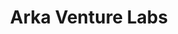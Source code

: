 ---
layout: firm_page
title: "Arka Venture Labs"
id: "arka.vc"
permalink: "/arkaventurelabsarka.vc/"
website: "https://arka.vc"
offices: "Mumbai (India), Menlo Park (United States)"
investment_stages: "Pre-seed, Seed"
portfolio_companies: "Enkrypt AI, RagaAI, Fractl, ZapScale, Blockfenders, Glance, Carboledger, Enact, Airavana, Pipeshift"
portfolio_link: "https://arka.vc/portfolio"
investment_markets: "B2B Tech, AI"
founded_year: "2018"
description: "Arka Venture Labs is an early-stage cross-border fund enabling B2B entrepreneurs building from India to scale globally. They provide startups with capital, mentorship, and access to Silicon Valley & Indian startup ecosystems. Their focus is on AI-first companies and B2B tech startups building for global enterprise markets."
linkedin: "https://www.linkedin.com/company/arka-venture-labs/"
twitter: "https://twitter.com/ArkaVentureLabs"
instagram: ""
team_page: "https://arka.vc/team"
investor_type: "Venture Capital"
crunchbase: "https://www.crunchbase.com/organization/arka-ventures-labs"
pitchbook: ""

# SEO Optimization
meta_title: "Arka Venture Labs - VC Firm - projectstartups.com"
meta_description: "Arka Venture Labs, Arka Venture Labs is an early-stage cross-border fund enabling B2B entrepreneurs building from India to scale globally. They provide startups with cap..."
meta_keywords: "Arka Venture Labs, B2B Tech, AI, VC firm, venture capital, startup investor, projectstartups.com"
canonical_url: "https://vc.projectstartups.com/arkaventurelabsarka.vc/"
---